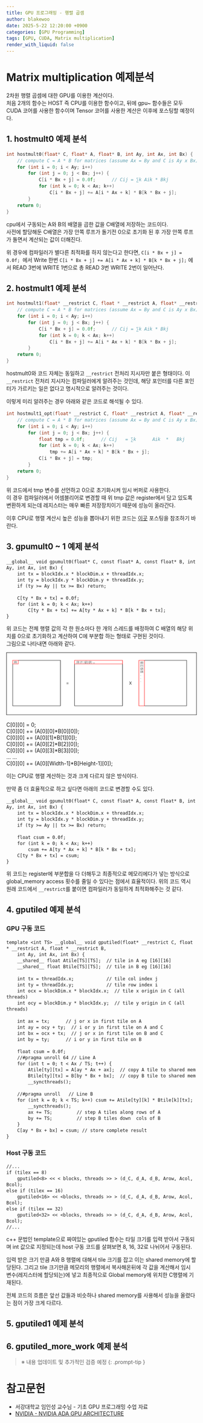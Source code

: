 ```yaml
---
title: GPU 프로그래밍 - 행렬 곱셈
author: blakewoo
date: 2025-5-22 12:20:00 +0900
categories: [GPU Programming]
tags: [GPU, CUDA, Matrix multiplication] 
render_with_liquid: false
---
```


# Matrix multiplication 예제분석
2차원 행렬 곱셈에 대한 GPU를 이용한 계산이다.   
처음 2개의 함수는 HOST 즉 CPU를 이용한 함수이고, 뒤에 gpu~ 함수들은 모두 CUDA 코어를 사용한 함수이며
Tensor 코어를 사용한 계산은 이후에 포스팅할 예정이다.

## 1. hostmult0 예제 분석
```c
int hostmult0(float* C, float* A, float* B, int Ay, int Ax, int Bx) {
    // compute C = A * B for matrices (assume Ax = By and C is Ay x Bx)
    for (int i = 0; i < Ay; i++)
        for (int j = 0; j < Bx; j++) {
            C[i * Bx + j] = 0.0f;      // Cij = ∑k Aik * Bkj
            for (int k = 0; k < Ax; k++)
                C[i * Bx + j] += A[i * Ax + k] * B[k * Bx + j];
        }
    return 0;
}
```
cpu에서 구동되는 A와 B의 배열을 곱한 값을 C배열에 저장하는 코드이다.   
사전에 할당해둔 C배열은 가장 안쪽 루프가 돌기전 0으로 초기화 된 후 가장 안쪽 루프가 돌면서 계산되는 값이 더해진다.

위 경우에 컴파일러가 별다른 최적화를 하지 않는다고 한다면, ```C[i * Bx + j] = 0.0f; ```에서 Write 한번
```C[i * Bx + j] += A[i * Ax + k] * B[k * Bx + j];``` 에서 READ 3번에 WRITE 1번으로
총 READ 3번 WRITE 2번이 일어난다.


## 2. hostmult1 예제 분석
```c
int hostmult1(float* __restrict C, float * __restrict A, float* __restrict B, int Ay, int Ax, int Bx) {
    // compute C = A * B for matrices (assume Ax = By and C is Ay x Bx)
    for (int i = 0; i < Ay; i++)
        for (int j = 0; j < Bx; j++) {
            C[i * Bx + j] = 0.0f;      // Cij = ∑k Aik * Bkj
            for (int k = 0; k < Ax; k++) 
                C[i * Bx + j] += A[i * Ax + k] * B[k * Bx + j];
        }
    return 0;
}
```
hostmult0와 코드 자체는 동일하고 ```__restrict``` 전처리 지시자만 붙은 형태이다.
이 ```__restrict``` 전처리 지시자는 컴파일러에게 알려주는 것인데, 해당 포인터를 다른 포인터가 가르키는 일은 없다고 명시적으로 알려주는 것이다.

이렇게 미리 알려주는 경우 아래와 같은 코드로 해석될 수 있다.

```c
int hostmult1_opt(float* __restrict C, float* __restrict A, float* __restrict B, int Ay, int Ax, int Bx) {
    // compute C = A * B for matrices (assume Ax = By and C is Ay x Bx)
    for (int i = 0; i < Ay; i++)
        for (int j = 0; j < Bx; j++) {
            float tmp = 0.0f;      // Cij   = ∑k      Aik  *   Bkj
            for (int k = 0; k < Ax; k++)
                tmp += A[i * Ax + k] * B[k * Bx + j];
            C[i * Bx + j] = tmp;
        }
    return 0;
}
```

위 코드에서 tmp 변수를 선언하고 0으로 초기화시켜 임시 버퍼로 사용한다.   
이 경우 컴파일러에서 어셈블리어로 변경할 때 위 tmp 값은 register에서 담고 있도록 변환하게 되는데
레지스터는 매우 빠른 저장장치이기 때문에 성능이 올라간다.

이후 CPU로 행렬 계산시 높은 성능을 뽑아내기 위한 코드는 [이곳](https://blakewoo.github.io/posts/%EC%BB%B4%ED%93%A8%ED%84%B0%EA%B5%AC%EC%A1%B0-%EB%A9%94%EB%AA%A8%EB%A6%AC%EA%B5%AC%EC%A1%B0%EC%97%90-%EB%94%B0%EB%A5%B8-%EC%86%8C%ED%94%84%ED%8A%B8%EC%9B%A8%EC%96%B4%EC%B5%9C%EC%A0%81%ED%99%94/) 포스팅을 참조하기 바란다.



## 3. gpumult0 ~ 1 예제 분석
```cuda
__global__ void gpumult0(float* C, const float* A, const float* B, int Ay, int Ax, int Bx) {
    int tx = blockIdx.x * blockDim.x + threadIdx.x;   
    int ty = blockIdx.y * blockDim.y + threadIdx.y;   
    if (ty >= Ay || tx >= Bx) return;

    C[ty * Bx + tx] = 0.0f;
    for (int k = 0; k < Ax; k++)
        C[ty * Bx + tx] += A[ty * Ax + k] * B[k * Bx + tx];
}
```

위 코드는 전체 행렬 값의 각 한 원소마다 한 개의 스레드를 배정하여 C 배열의 해당 위치를 0으로 초기화하고 계산하여 C에 부분합 하는 형태로
구현된 것이다.   
그림으로 나타내면 아래와 같다.

![img.png](/assets/blog/gpu/matrix_multiplication/img.png)

C[0][0] = 0;    
C[0][0] += (A[0][0]*B[0][0]);      
C[0][0] += (A[0][1]*B[1][0]);   
C[0][0] += (A[0][2]*B[2][0]);   
C[0][0] += (A[0][3]*B[3][0]);   
... ...   
C[0][0] += (A[0][Width-1]*B[Height-1][0]);

이는 CPU로 행렬 계산하는 것과 크게 다르지 않은 방식이다.

만약 좀 더 효율적으로 하고 싶다면 아래의 코드로 변경할 수도 있다.

```cuda
__global__ void gpumult0(float* C, const float* A, const float* B, int Ay, int Ax, int Bx) {
    int tx = blockIdx.x * blockDim.x + threadIdx.x;   
    int ty = blockIdx.y * blockDim.y + threadIdx.y;   
    if (ty >= Ay || tx >= Bx) return;

    float csum = 0.0f;
    for (int k = 0; k < Ax; k++)
        csum += A[ty * Ax + k] * B[k * Bx + tx];
    C[ty * Bx + tx] = csum;
}
```

위 코드는 register에 부분합을 다 더해두고 최종적으로 메모리에다가 넣는 방식으로 global_memory access 횟수를
줄일 수 있다는 점에서 효율적이다.
위의 코드 역시 원래 코드에서 ```__restrict```를 붙이면 컴파일러가 동일하게 최적화해주는 것 같다.

## 4. gputiled 예제 분석
### GPU 구동 코드
```cuda
template <int TS> __global__ void gputiled(float* __restrict C, float * __restrict A, float * __restrict B,
    int Ay, int Ax, int Bx) {
    __shared__ float Atile[TS][TS];  // tile in A eg [16][16]
    __shared__ float Btile[TS][TS];  // tile in B eg [16][16]

    int tx = threadIdx.x;            // tile col index j
    int ty = threadIdx.y;            // tile row index i
    int ocx = blockDim.x * blockIdx.x;  // tile x origin in C (all threads)    
    int ocy = blockDim.y * blockIdx.y;  // tile y origin in C (all threads)

    int ax = tx;      // j or x in first tile on A
    int ay = ocy + ty;  // i or y in first tile on A and C
    int bx = ocx + tx;  // j or x in first tile on B and C
    int by = ty;      // i or y in first tile on B

    float csum = 0.0f;
    //#pragma unroll 64 // Line A
    for (int t = 0; t < Ax / TS; t++) {
        Atile[ty][tx] = A[ay * Ax + ax];  // copy A tile to shared mem
        Btile[ty][tx] = B[by * Bx + bx];  // copy B tile to shared mem
        __syncthreads();

    //#pragma unroll   // Line B
    for (int k = 0; k < TS; k++) csum += Atile[ty][k] * Btile[k][tx];
        __syncthreads();
        ax += TS;         // step A tiles along rows of A
        by += TS;         // step B tiles down  cols of B
    }
    C[ay * Bx + bx] = csum; // store complete result
}
```
### Host 구동 코드
```cuda
//...
if (tilex == 8)
    gputiled<8> << < blocks, threads >> > (d_C, d_A, d_B, Arow, Acol, Bcol);
else if (tilex == 16)
    gputiled<16> << <blocks, threads >> > (d_C, d_A, d_B, Arow, Acol, Bcol);
else if (tilex == 32)
    gputiled<32> << <blocks, threads >> > (d_C, d_A, d_B, Arow, Acol, Bcol);
//...
```

c++ 문법인 template으로 짜여있는 gputiled 함수는 타일 크기를 입력 받아서 구동되며
int 값으로 지정되는데 host 구동 코드를 살펴보면 8, 16, 32로 나뉘어서 구동된다.

입력 받은 크기 만큼 A와 B 행렬에 대해서 tile 크기를 잡고 이는 shared memory에 할당된다.
그리고 tile 크기만큼 메모리의 행렬에서 복사해온뒤에 각 값을 계산해서 임시 변수(레지스터에 할당되는)에 넣고
최종적으로 Global memory에 위치한 C행렬에 기재된다.

전체 코드의 흐름은 앞선 값들과 비슷하나 shared memory를 사용해서 성능을 올렸다는 점이 가장 크게 다르다.


## 5. gputiled1 예제 분석
## 6. gputiled_more_work 예제 분석
> ※ 내용 업데이트 및 추가적인 검증 예정
{: .prompt-tip }

# 참고문헌
- 서강대학교 임인성 교수님 - 기초 GPU 프로그래밍 수업 자료
- [NVIDIA - NVIDIA ADA GPU ARCHITECTURE](https://images.nvidia.com/aem-dam/Solutions/geforce/ada/nvidia-ada-gpu-architecture.pdf)
